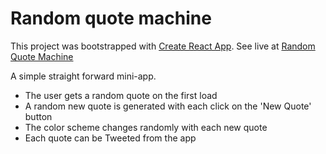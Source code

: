 # Random quote machine

This project was bootstrapped with [Create React App](https://github.com/facebook/create-react-app).
See live at [Random Quote Machine](https://danijels.github.io/random-quote-machine)

A simple straight forward mini-app.
- The user gets a random quote on the first load
- A random new quote is generated with each click on the 'New Quote' button
- The color scheme changes randomly with each new quote
- Each quote can be Tweeted from the app
